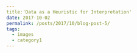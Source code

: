 ```yaml
---
title:'Data as a Heuristic for Interpretation'
date: 2017-10-02
permalink: /posts/2017/10/blog-post-5/
tags:
  - images
  - category1
---
```

